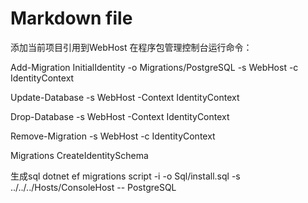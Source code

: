 ﻿# Markdown file
添加当前项目引用到WebHost
在程序包管理控制台运行命令：

Add-Migration InitialIdentity -o Migrations/PostgreSQL -s WebHost -c IdentityContext

Update-Database -s WebHost -Context IdentityContext

Drop-Database -s WebHost -Context IdentityContext

Remove-Migration -s WebHost -c IdentityContext

Migrations
CreateIdentitySchema

生成sql
 dotnet ef migrations script -i -o Sql/install.sql -s ../../../Hosts/ConsoleHost -- PostgreSQL